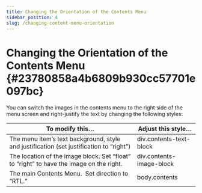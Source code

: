 ```yaml
---
title: Changing the Orientation of the Contents Menu
sidebar_position: 4
slug: /changing-content-menu-orientation
---
```




# **Changing the Orientation of the Contents Menu** {#23780858a4b6809b930cc57701e097bc}


You can switch the images in the contents menu to the right side of the menu screen and right-justify the text by changing the following styles:


| **To modify this…**                                                                     | **Adjust this style…**   |
| --------------------------------------------------------------------------------------- | ------------------------ |
| The menu item’s text background, style and justification (set justification to “right”) | div.contents-text-block  |
| The location of the image block. Set “float” to “right” to have the image on the right. | div.contents-image-block |
| The main Contents Menu.  Set direction to “RTL.”                                        | body.contents            |

